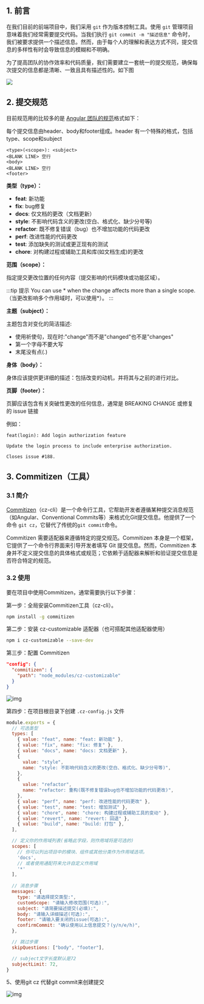 ## 1. 前言

在我们目前的前端项目中，我们采用 `git` 作为版本控制工具。使用 `git` 管理项目意味着我们经常需要提交代码。当我们执行 `git commit -m "描述信息"` 命令时，我们被要求提供一个描述信息。然而，由于每个人的理解和表达方式不同，提交信息的多样性有时会导致信息的模糊和不明确。



为了提高团队的协作效率和代码质量，我们需要建立一套统一的提交规范，确保每次提交的信息都是清晰、一致且具有描述性的。如下图

![](https://cdn.jsdelivr.net/gh/EvanCookie/pictureBed@master/commit_messages/messages.png)



## 2. 提交规范

目前规范用的比较多的是 [Angular 团队的规范](https://github.com/angular/angular.js/blob/master/DEVELOPERS.md#-git-commit-guidelines)格式如下：

每个提交信息由header、body和footer组成。header 有一个特殊的格式，包括type、scope和subject

```
<type>(<scope>): <subject>
<BLANK LINE> 空行
<body>
<BLANK LINE> 空行
<footer>
```

**类型（type）：**

- **feat**: 新功能
- **fix**: bug修复
- **docs**: 仅文档的更改（文档更新）
- **style**: 不影响代码含义的更改(空白、格式化、缺少分号等)
- **refactor**: 既不修复错误（bug）也不增加功能的代码更改
- **perf**: 改进性能的代码更改
- **test**: 添加缺失的测试或更正现有的测试
- **chore**: 对构建过程或辅助工具和库(如文档生成)的更改

**范围（scope）：**

指定提交更改位置的任何内容（提交影响的代码模块或功能区域）。

:::tip 提示
You can use * when the change affects more than a single scope.
（当更改影响多个作用域时，可以使用*）。
:::

**主题（subject）：**

主题包含对变化的简洁描述:
 - 使用祈使句，现在时:"change"而不是"changed"也不是"changes"
 - 第一个字母不要大写 
 - 末尾没有点(.)

**身体（body）：**

身体应该提供更详细的描述：包括改变的动机，并将其与之前的进行对比。

**页脚（footer）：**

页脚应该包含有关突破性更改的任何信息，通常是 BREAKING CHANGE 或修复的 issue 链接

例如：
```
feat(login): Add login authorization feature

Update the login process to include enterprise authorization.

Closes issue #188.

```

## 3. Commitizen（工具）

### 3.1 简介

[Commitizen](https://github.com/commitizen/cz-cli)（cz-cli）是一个命令行工具，它帮助开发者遵循某种提交消息规范（如Angular、Conventional Commits等）来格式化Git提交信息。他提供了一个命令 `git cz`，它替代了传统的`git commit`命令。

Commitizen 需要适配器来遵循特定的提交规范。Commitizen 本身是一个框架，它提供了一个命令行界面来引导开发者填写 Git 提交信息。然而，Commitizen 本身并不定义提交信息的具体格式或规范；它依赖于适配器来解析和验证提交信息是否符合特定的规范。

### 3.2 使用

要在项目中使用Commitizen，通常需要执行以下步骤：

第一步：全局安装Commitizen工具（cz-cli）。

```bash
npm install -g commitizen
```

第二步：安装 cz-customizable 适配器（也可搭配其他适配器使用）

```bash 
npm i cz-customizable --save-dev
```
第三步：配置 Commitizen

```json
"config": {
  "commitizen": {
    "path": "node_modules/cz-customizable"
  }
}
```

![img](https://cdn.jsdelivr.net/gh/EvanCookie/pictureBed@master/commit_messages/packageJSON.png)

第四步：在项目根目录下创建 `.cz-config.js` 文件

```js
module.exports = {
  // 可选类型
  types: [
    { value: "feat", name: "feat: 新功能" },
    { value: "fix", name: "fix: 修复" },
    { value: "docs", name: "docs: 文档更新" },
    {
      value: "style",
      name: "style: 不影响代码含义的更改(空白、格式化、缺少分号等)",
    },
    {
      value: "refactor",
      name: "refactor: 重构(既不修复错误bug也不增加功能的代码更改)",
    },
    { value: "perf", name: "perf: 改进性能的代码更改" },
    { value: "test", name: "test: 增加测试" },
    { value: "chore", name: "chore: 构建过程或辅助工具的变动" },
    { value: "revert", name: "revert: 回退" },
    { value: "build", name: "build: 打包" },
  ],

  // 定义你的作用域列表(省略此字段，则作用域将是可选的)
  scopes: [  
    // 你可以列出项目中的模块、组件或其他分类作为作用域选项。  
    'docs',  
    // 或者使用通配符来允许自定义作用域  
    '*'  
  ],  
  
  // 消息步骤
  messages: {
    type: "请选择提交类型:",
    customScope: "请输入修改范围(可选):",
    subject: "请简要描述提交(必填):",
    body: "请输入详细描述(可选):",
    footer: "请输入要关闭的issue(可选):",
    confirmCommit: "确认使用以上信息提交？(y/n/e/h)",
  },

  // 跳过步骤
  skipQuestions: ["body", "footer"],

  // subject文字长度默认是72
  subjectLimit: 72,
}
```

5、使用git cz 代替git commit来创建提交

![img](https://cdn.jsdelivr.net/gh/EvanCookie/pictureBed@master/commit_messages/git-cz.png)
